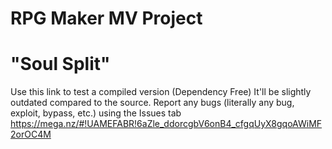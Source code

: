 # RPG Maker MV Project
# "Soul Split"

Use this link to test a compiled version (Dependency Free)
It'll be slightly outdated compared to the source.
Report any bugs (literally any bug, exploit, bypass, etc.) using the Issues tab
https://mega.nz/#!UAMEFABR!6aZle_ddorcgbV6onB4_cfgqUyX8gqoAWiMF2orOC4M
